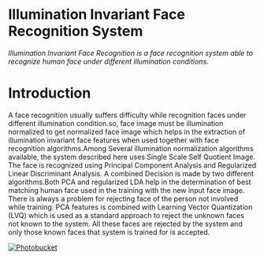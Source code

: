 <h1>Illumination Invariant Face Recognition System</h1>
<i><p>Illumination Invariant Face Recognition is a face recognition system able to recognize human face under different illumination conditions.<br>
</p>
</i>
<h1>Introduction</h1>
<p>
A face recognition usually suffers difficulty while recognition faces under different illumination condition.so, face image must be illumination normalized to get normalized face image which helps in the extraction of illumination invariant face features when used together with face recognition algorithms.Among Several illumination normalization algorithms available, the system described here uses Single Scale Self Quotient Image. The face is recognized using Principal Component Analysis and Regularized Linear Discriminant Analysis. A combined Decision is made by two different algorithms.Both PCA and regularized LDA help in the determination of best matching human face used in the training with the new input face image. There is always a problem for rejecting face of the person not involved while training.  PCA features is combined with Learning Vector Quantization (LVQ) which is used as a standard approach to reject the unknown faces not known to the system. All these faces are rejected by the system and only those known faces that system is trained for is accepted.<br>
</p>
<a href='http://s380.photobucket.com/albums/oo244/swastikrules/?action=view&amp;current=IIFR.jpg'><img src='http://i380.photobucket.com/albums/oo244/swastikrules/IIFR.jpg' alt='Photobucket' border='0' /></a>